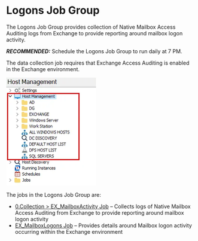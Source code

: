 # Logons Job Group

The Logons Job Group provides collection of Native Mailbox Access Auditing logs from Exchange to
provide reporting around mailbox logon activity.

**_RECOMMENDED:_** Schedule the Logons Job Group to run daily at 7 PM.

The data collection job requires that Exchange Access Auditing is enabled in the Exchange
environment.

![Logons Job Group](../../../../../../../static/img/product_docs/accessanalyzer/admin/hostmanagement/jobstree.webp)

The jobs in the Logons Job Group are:

- [0.Collection > EX_MailboxActivity Job](ex_mailboxactivity.md) – Collects logs of Native Mailbox
  Access Auditing from Exchange to provide reporting around mailbox logon activity
- [EX_MailboxLogons Job](ex_mailboxlogons.md) – Provides details around Mailbox logon activity
  occurring within the Exchange environment

